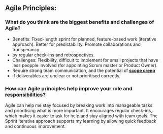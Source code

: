 ## Agile Principles:

### What do you think are the biggest benefits and challenges of Agile?
- Benefits: Fixed-length sprint for planned, feature-based work (iterative approach). Better for predictability. Promote collaborations and transperancy
- by regular check-ins and retrospectives. 
- Challenges: Flexibility, difficult to implement for small projects that have less peopple involved (for appointing Scrum master or Product Owner).
- Require strong team communication, and the potential of [**scope creep**](https://www.geeksforgeeks.org/business-studies/what-is-scope-creep-in-project-management/)
- if deliverables are unclear or not prioritised correctly.


### How can Agile principles help improve your role and responsibilities?
Agile can help me stay focused by breaking work into manageable tasks and prioritising what is more important. 
It encourages regular check-ins, which makes it easier to ask for help and stay aligned with team goals. 
The Sprint iterative approach supports my learning by allowing quick feedback and continuous improvement.
